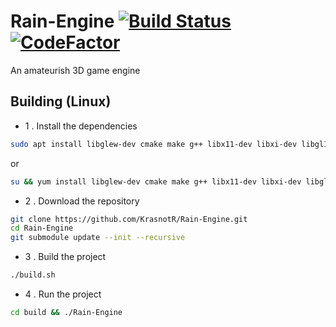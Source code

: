 # Rain-Engine [![Build Status](https://travis-ci.com/KrasnotR/Rain-Engine.svg?branch=master)](https://travis-ci.com/KrasnotR/Rain-Engine) [![CodeFactor](https://www.codefactor.io/repository/github/krasnotr/rain-engine/badge)](https://www.codefactor.io/repository/github/krasnotr/rain-engine)
An amateurish 3D game engine

## Building (Linux)
* 1 . Install the dependencies
```bash
sudo apt install libglew-dev cmake make g++ libx11-dev libxi-dev libgl1-mesa-dev libglu1-mesa-dev libxrandr-dev libxext-dev libxcursor-dev libxinerama-dev
```
or
```bash
su && yum install libglew-dev cmake make g++ libx11-dev libxi-dev libgl1-mesa-dev libglu1-mesa-dev libxrandr-dev libxext-dev libxcursor-dev libxinerama-dev
```
* 2 . Download the repository
```bash
git clone https://github.com/KrasnotR/Rain-Engine.git
cd Rain-Engine
git submodule update --init --recursive
```
* 3 . Build the project
```bash
./build.sh
```
* 4 . Run the project
```bash
cd build && ./Rain-Engine
```
